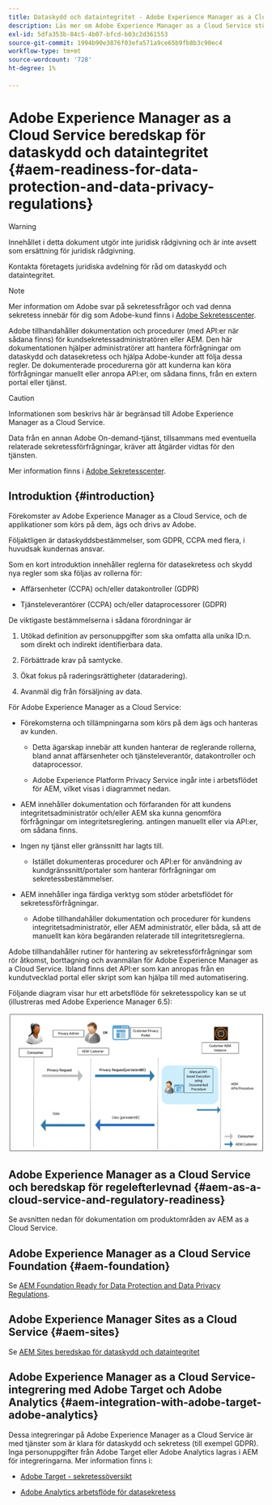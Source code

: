 ```yaml
---
title: Dataskydd och dataintegritet - Adobe Experience Manager as a Cloud Service beredskap
description: Läs mer om Adobe Experience Manager as a Cloud Service stöd för de olika dataskydds- och datasekretessreglerna. Dessa förordningar omfattar EU:s allmänna dataskyddsförordning (GDPR), Kalifornien:s konsumentintegritetslag (Privacy Act) och hur man ska följa dem när man genomför ett nytt AEM as a Cloud Service projekt.
exl-id: 5dfa353b-84c5-4b07-bfcd-b03c2d361553
source-git-commit: 1994b90e3876f03efa571a9ce65b9fb8b3c90ec4
workflow-type: tm+mt
source-wordcount: '728'
ht-degree: 1%

---
```


# Adobe Experience Manager as a Cloud Service beredskap för dataskydd och dataintegritet {#aem-readiness-for-data-protection-and-data-privacy-regulations}

>[!WARNING]
>
>Innehållet i detta dokument utgör inte juridisk rådgivning och är inte avsett som ersättning för juridisk rådgivning.
>
>Kontakta företagets juridiska avdelning för råd om dataskydd och dataintegritet.

>[!NOTE]
>
>Mer information om Adobe svar på sekretessfrågor och vad denna sekretess innebär för dig som Adobe-kund finns i [Adobe Sekretesscenter](https://www.adobe.com/privacy.html).

Adobe tillhandahåller dokumentation och procedurer (med API:er när sådana finns) för kundsekretessadministratören eller AEM. Den här dokumentationen hjälper administratörer att hantera förfrågningar om dataskydd och datasekretess och hjälpa Adobe-kunder att följa dessa regler. De dokumenterade procedurerna gör att kunderna kan köra förfrågningar manuellt eller anropa API:er, om sådana finns, från en extern portal eller tjänst.

>[!CAUTION]
>
>Informationen som beskrivs här är begränsad till Adobe Experience Manager as a Cloud Service.
>
>Data från en annan Adobe On-demand-tjänst, tillsammans med eventuella relaterade sekretessförfrågningar, kräver att åtgärder vidtas för den tjänsten.
>
>Mer information finns i [Adobe Sekretesscenter](https://www.adobe.com/privacy.html).

## Introduktion {#introduction}

Förekomster av Adobe Experience Manager as a Cloud Service, och de applikationer som körs på dem, ägs och drivs av Adobe.

Följaktligen är dataskyddsbestämmelser, som GDPR, CCPA med flera, i huvudsak kundernas ansvar.

Som en kort introduktion innehåller reglerna för datasekretess och skydd nya regler som ska följas av rollerna för:

* Affärsenheter (CCPA) och/eller datakontroller (GDPR)

* Tjänsteleverantörer (CCPA) och/eller dataprocessorer (GDPR)

De viktigaste bestämmelserna i sådana förordningar är

1. Utökad definition av personuppgifter som ska omfatta alla unika ID:n. som direkt och indirekt identifierbara data.

2. Förbättrade krav på samtycke.

3. Ökat fokus på raderingsrättigheter (dataradering).

4. Avanmäl dig från försäljning av data.

För Adobe Experience Manager as a Cloud Service:

* Förekomsterna och tillämpningarna som körs på dem ägs och hanteras av kunden.

   * Detta ägarskap innebär att kunden hanterar de reglerande rollerna, bland annat affärsenheter och tjänsteleverantör, datakontroller och dataprocessor.

   * Adobe Experience Platform Privacy Service ingår inte i arbetsflödet för AEM, vilket visas i diagrammet nedan.

* AEM innehåller dokumentation och förfaranden för att kundens integritetsadministratör och/eller AEM ska kunna genomföra förfrågningar om integritetsreglering. antingen manuellt eller via API:er, om sådana finns.

* Ingen ny tjänst eller gränssnitt har lagts till.

   * Istället dokumenteras procedurer och API:er för användning av kundgränssnitt/portaler som hanterar förfrågningar om sekretessbestämmelser.

* AEM innehåller inga färdiga verktyg som stöder arbetsflödet för sekretessförfrågningar.

   * Adobe tillhandahåller dokumentation och procedurer för kundens integritetsadministratör, eller AEM administratör, eller båda, så att de manuellt kan köra begäranden relaterade till integritetsreglerna.

Adobe tillhandahåller rutiner för hantering av sekretessförfrågningar som rör åtkomst, borttagning och avanmälan för Adobe Experience Manager as a Cloud Service. Ibland finns det API:er som kan anropas från en kundutvecklad portal eller skript som kan hjälpa till med automatisering.

Följande diagram visar hur ett arbetsflöde för sekretesspolicy kan se ut (illustreras med Adobe Experience Manager 6.5):

![Dataskydd och integritet](assets/data-protection-and-privacy-01.png)

## Adobe Experience Manager as a Cloud Service och beredskap för regelefterlevnad {#aem-as-a-cloud-service-and-regulatory-readiness}

Se avsnitten nedan för dokumentation om produktområden av AEM as a Cloud Service.

## Adobe Experience Manager as a Cloud Service Foundation {#aem-foundation}

Se [AEM Foundation Ready for Data Protection and Data Privacy Regulations](/help/compliance/data-privacy-and-protection-readiness/foundation-readiness.md).

## Adobe Experience Manager Sites as a Cloud Service {#aem-sites}

Se [AEM Sites beredskap för dataskydd och dataintegritet](/help/compliance/data-privacy-and-protection-readiness/sites-readiness.md)

## Adobe Experience Manager as a Cloud Service-integrering med Adobe Target och Adobe Analytics {#aem-integration-with-adobe-target-adobe-analytics}

Dessa integreringar på Adobe Experience Manager as a Cloud Service är med tjänster som är klara för dataskydd och sekretess (till exempel GDPR). Inga personuppgifter från Adobe Target eller Adobe Analytics lagras i AEM för integreringarna.
Mer information finns i:

* [Adobe Target - sekretessöversikt](https://experienceleague.adobe.com/docs/target-dev/developer/implementation/privacy/cmp-privacy-and-general-data-protection-regulation.html)

* [Adobe Analytics arbetsflöde för datasekretess](https://experienceleague.adobe.com/docs/analytics/admin/admin-tools/data-governance/an-gdpr-workflow.html)
